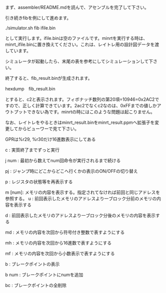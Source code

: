 まず、assembler/README.mdを読んで、アセンブルを完了して下さい。

引き続きfibを例にして進めます。

./simulator.sh fib ifile.bin

として実行します。ifile.binは空のファイルです。minrtを実行する時は、minrt_ifile.binに置き換えてください。これは、レイトレ用の設計図データを渡しています。

シミュレータが起動したら、末尾の表を参考にしてシミュレーションして下さい。

終了すると、fib_result.binが生成されます。

hexdump　fib_result.bin

とすると、c2と表示されます。フィボナッチ数列の第20項=10946=0x2AC2ですので、正しく計算できています。2ac2でなくc2なのは、0xFFまでの値しかアウトプットできない為です。minrtの時にはこのような問題は起こりません。

なお、レイトレをやるときはminrt_result.binをminrt_result.ppmへ拡張子を変更してからビューワーで見て下さい。

GPRは%r29, %r30だけ16進数表示にしてある

c : 実質終了までずっと実行

j num : 最初から数えてnum回命令が実行されるまで続ける

pj : ジャンプ時にどこからどこへ行くかの表示のON/OFFの切り替え

p : レジスタの状態等を再表示する

m [num]: メモリの内容を表示する。指定されてなければ前回と同じアドレスを参照する。
u : 前回表示したメモリのアドレスより一ブロック分前のメモリの内容を表示する

d : 前回表示したメモリのアドレスより一ブロック分後のメモリの内容を表示する

md : メモリの内容を次回から符号付き整数で表すようにする

mh : メモリの内容を次回から16進数で表すようにする

mf : メモリの内容を次回から小数表示で表すようにする

b : ブレークポイントの表示

b num : ブレークポイントにnumを追加

bc : ブレークポイントの全削除
